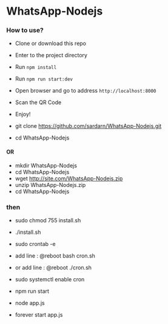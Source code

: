 # WhatsApp-Nodejs

### How to use?

- Clone or download this repo
- Enter to the project directory
- Run `npm install`
- Run `npm run start:dev`
- Open browser and go to address `http://localhost:8000`
- Scan the QR Code
- Enjoy!

- git clone https://github.com/sardarn/WhatsApp-Nodejs.git
- cd WhatsApp-Nodejs

#### OR

- mkdir WhatsApp-Nodejs
- cd WhatsApp-Nodejs
- wget http://site.com/WhatsApp-Nodejs.zip
- unzip WhatsApp-Nodejs.zip
- cd WhatsApp-Nodejs

### then

- sudo chmod 755 install.sh
- ./install.sh
- sudo crontab -e

- add line : @reboot bash cron.sh
- or add line : @reboot ./cron.sh

- sudo systemctl enable cron

- npm run start
- node app.js
- forever start app.js
